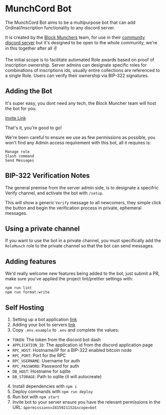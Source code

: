 # MunchCord Bot

The MunchCord Bot aims to be a multipurpose bot that can add Ordinal/Inscription functionality to any discord server.

It is created by the [Block Munchers](https://blockmunchers.com/links) team, for use in their [community discord server](https://discord.gg/munchers) but it's designed to be open to the whole community, we're in this together after all ✌️

The initial scope is to facilitate automated Role awards based on proof of inscription ownership. Server admins can designate specific roles for combinations of inscriptions ids, usually entire collections are referenced to a single Role. Users can verify their ownership via BIP-322 signatures.

## Adding the Bot

It's super easy, you dont need any tech, the Block Muncher team will host the bot for you.

[Invite Link](https://discord.com/oauth2/authorize?client_id=1090211603535908884&permissions=2415921152&scope=bot)

That's it, you're good to go!

We're been careful to ensure we use as few permissions as possible, you won't find any Admin access requirement with this bot, all it requires is:

```
Manage role
Slash command
Send Messages
```

## BIP-322 Verification Notes

The general premise from the server admin side, is to designate a specifric Verify channel, and activate the bot with `/setup`.

This will show a generic `Verify` message to all newcomers, they simple click the button and begin the verification process in private, ephemeral messages.

## Using a private channel

If you want to use the bot in a private channel, you must specifically add the `RoleMunch` role to the private channel so that the bot can send messages.

## Adding features

We'd really welcome new features being added to the bot, just submit a PR, make sure you've applied the project lint/prettier settings with:

```
npm run lint
npm run format:write
```

## Self Hosting

1. Setting up a bot application [link](https://discordjs.guide/preparations/setting-up-a-bot-application.html)
2. Adding your bot to servers [link](https://discordjs.guide/preparations/adding-your-bot-to-servers.html)
3. Copy `.env.example` to `.env` and complete the values:

- `TOKEN`: The token from the discord bot dash
- `APPLICATION_ID`: The application id from the discord application page
- `RPC_HOST`: Hostname/IP for a BIP-322 enabled bitcoin node
- `RPC_PORT`: Port for the RPC
- `RPC_USERNAME`: Username for auth
- `RPC_PASSWORD`: Password for auth
- `DB_HOST`: Hostname for sqlite
- `DB_STORAGE`: Path to sqlite (it will autocreate)

4.  Install dependencies with `npm i`
5.  Deploy commands with `npm run deploy`
6.  Run bot with `npm start`
7.  Invite bot to your server ensure you have the relevant permissions in the URL: `&permissions=2415921152&scope=bot`
